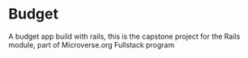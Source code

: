# Budget
A budget app build with rails, this is the capstone project for the Rails module, part of Microverse.org Fullstack program
